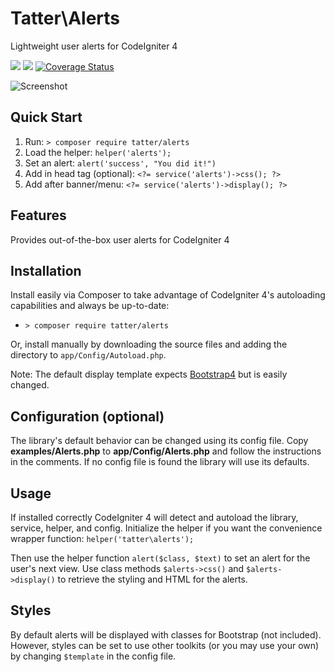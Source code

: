 # Tatter\Alerts
Lightweight user alerts for CodeIgniter 4

[![](https://github.com/tattersoftware/codeigniter4-alerts/workflows/PHPUnit/badge.svg)](https://github.com/tattersoftware/codeigniter4-alerts/actions?query=workflow%3A%22PHPUnit)
[![](https://github.com/tattersoftware/codeigniter4-alerts/workflows/PHPStan/badge.svg)](https://github.com/tattersoftware/codeigniter4-alerts/actions?query=workflow%3A%22PHPStan)
[![Coverage Status](https://coveralls.io/repos/github/tattersoftware/codeigniter4-alerts/badge.svg?branch=develop)](https://coveralls.io/github/tattersoftware/codeigniter4-alerts?branch=develop)

![Screenshot](https://github.com/tattersoftware/codeigniter4-alerts/blob/master/img/screenshot2.png)

## Quick Start

1. Run: `> composer require tatter/alerts`
2. Load the helper: `helper('alerts');`
2. Set an alert: `alert('success', "You did it!")`
3. Add in head tag (optional): `<?= service('alerts')->css(); ?>`
4. Add after banner/menu: `<?= service('alerts')->display(); ?>`

## Features

Provides out-of-the-box user alerts for CodeIgniter 4

## Installation

Install easily via Composer to take advantage of CodeIgniter 4's autoloading capabilities
and always be up-to-date:
* `> composer require tatter/alerts`

Or, install manually by downloading the source files and adding the directory to
`app/Config/Autoload.php`.

Note: The default display template expects [Bootstrap4](https://getbootstrap.com) but is
easily changed.

## Configuration (optional)

The library's default behavior can be changed using its config file. Copy
**examples/Alerts.php** to **app/Config/Alerts.php** and follow the instructions in the
comments. If no config file is found the library will use its defaults.

## Usage

If installed correctly CodeIgniter 4 will detect and autoload the library, service, helper,
and config. Initialize the helper if you want the convenience wrapper function:
`helper('tatter\alerts');`

Then use the helper function `alert($class, $text)` to set an alert for the user's next
view. Use class methods `$alerts->css()` and `$alerts->display()` to retrieve the styling
and HTML for the alerts.

## Styles

By default alerts will be displayed with classes for Bootstrap (not included).
However, styles can be set to use other toolkits (or you may use your own) by changing
`$template` in the config file.
